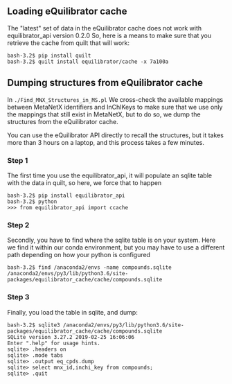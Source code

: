 ## Loading eQuilibrator cache

The "latest" set of data in the eQuilibrator cache does not work with equilibrator_api version 0.2.0
So, here is a means to make sure that you retrieve the cache from quilt that will work:

```
bash-3.2$ pip install quilt
bash-3.2$ quilt install equilibrator/cache -x 7a100a
```

## Dumping structures from eQuilibrator cache

In `./Find_MNX_Structures_in_MS.pl` We cross-check the available mappings between
MetaNetX identifiers and InChIKeys to make sure that we use only the mappings that still
exist in MetaNetX, but to do so, we dump the structures from the eQuilibrator cache.

You can use the eQuilibrator API directly to recall the structures, but it takes
more than 3 hours on a laptop, and this process takes a few minutes.

### Step 1

The first time you use the equilibrator_api, it will populate an sqlite table with the data in quilt,
so here, we force that to happen

```
bash-3.2$ pip install equilibrator_api
bash-3.2$ python
>>> from equilibrator_api import ccache
```

### Step 2

Secondly, you have to find where the sqlite table is on your system. Here we find it within our
conda environment, but you may have to use a different path depending on how your python is configured
```
bash-3.2$ find /anaconda2/envs -name compounds.sqlite
/anaconda2/envs/py3/lib/python3.6/site-packages/equilibrator_cache/cache/compounds.sqlite
```

### Step 3

Finally, you load the table in sqlite, and dump:

```
bash-3.2$ sqlite3 /anaconda2/envs/py3/lib/python3.6/site-packages/equilibrator_cache/cache/compounds.sqlite
SQLite version 3.27.2 2019-02-25 16:06:06
Enter ".help" for usage hints.
sqlite> .headers on
sqlite> .mode tabs
sqlite> .output eq_cpds.dump
sqlite> select mnx_id,inchi_key from compounds;
sqlite> .quit
```
